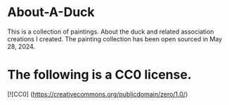 # About-A-Duck
This is a collection of paintings. About the duck and related association creations I created.  The painting collection has been  open sourced in May 28, 2024.

# The following is a CC0 license.
[![CC0] (https://creativecommons.org/publicdomain/zero/1.0/)

